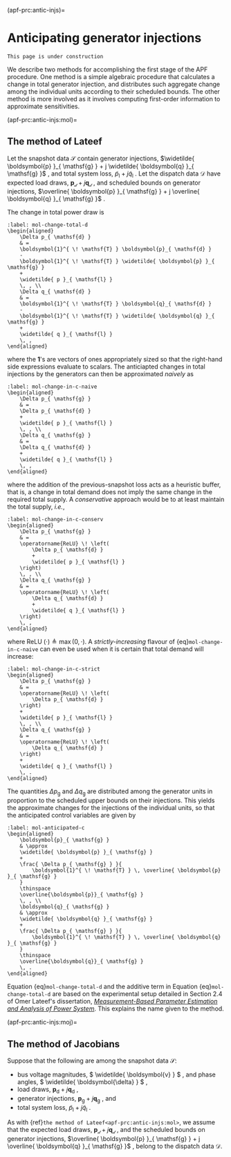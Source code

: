 (apf-prc:antic-injs)=
# Anticipating generator injections

```{caution}
This page is under construction
```

We describe two methods for accomplishing the first stage of the APF procedure.
One method is a simple algebraic procedure that calculates a change in total generator injection,
and distributes such aggregate change among the individual units according to their scheduled bounds.
The other method is more involved as it involves computing first-order information to approximate sensitivities.

(apf-prc:antic-injs:mol)=
## The method of Lateef

Let the snapshot data $\mathcal{S}$ contain
generator injections,
$\widetilde{ \boldsymbol{p} }_{ \mathsf{g} } + j \widetilde{ \boldsymbol{q} }_{ \mathsf{g} }$ ,
and
total system loss,
$\widetilde{ p }_{ \mathsf{l} } + j \widetilde{ q }_{ \mathsf{l} }$ .
Let the dispatch data $\mathcal{D}$ have
expected load draws,
$\boldsymbol{p}_{ \mathcal{d} } + j \boldsymbol{q}_{ \mathcal{d} }$ ,
and
scheduled bounds on generator injections,
$\overline{ \boldsymbol{p} }_{ \mathsf{g} } + j \overline{ \boldsymbol{q} }_{ \mathsf{g} }$ .

The change in total power draw is

```{math}
:label: mol-change-total-d
\begin{aligned}
    \Delta p_{ \mathsf{d} }
    & =
    \boldsymbol{1}^{ \! \mathsf{T} } \boldsymbol{p}_{ \mathsf{d} }
    -
    \boldsymbol{1}^{ \! \mathsf{T} } \widetilde{ \boldsymbol{p} }_{ \mathsf{g} }
    +
    \widetilde{ p }_{ \mathsf{l} }
    \, , \\
    \Delta q_{ \mathsf{d} }
    & =
    \boldsymbol{1}^{ \! \mathsf{T} } \boldsymbol{q}_{ \mathsf{d} }
    -
    \boldsymbol{1}^{ \! \mathsf{T} } \widetilde{ \boldsymbol{q} }_{ \mathsf{g} }
    +
    \widetilde{ q }_{ \mathsf{l} }
    \, ,
\end{aligned}
```

where the $\boldsymbol{1}$'s are vectors of ones appropriately sized so that the right-hand side expressions evaluate to scalars.
The anticiapted changes in total injections by the generators can then be approximated *naively* as

```{math}
:label: mol-change-in-c-naive
\begin{aligned}
    \Delta p_{ \mathsf{g} }
    & =
    \Delta p_{ \mathsf{d} }
    +
    \widetilde{ p }_{ \mathsf{l} }
    \, , \\
    \Delta q_{ \mathsf{g} }
    & =
    \Delta q_{ \mathsf{d} }
    +
    \widetilde{ q }_{ \mathsf{l} }
    \, ,
\end{aligned}
```

where the addition of the previous-snapshot loss acts as a heuristic buffer,
that is,
a change in total demand does not imply the same change in the required total supply.
A *conservative* approach would be to at least maintain the total supply, *i.e.*,

```{math}
:label: mol-change-in-c-conserv
\begin{aligned}
    \Delta p_{ \mathsf{g} }
    & =
    \operatorname{ReLU} \! \left(
        \Delta p_{ \mathsf{d} }
        +
        \widetilde{ p }_{ \mathsf{l} }
    \right)
    \, , \\
    \Delta q_{ \mathsf{g} }
    & =
    \operatorname{ReLU} \! \left(
        \Delta q_{ \mathsf{d} }
        +
        \widetilde{ q }_{ \mathsf{l} }
    \right)
    \, ,
\end{aligned}
```

where
$\operatorname{ReLU} \! \left( \cdot \right) \triangleq \max \left( 0, \cdot \right)$.
A *strictly-increasing* flavour of {eq}`mol-change-in-c-naive` can even be used when it is certain that total demand will increase:

```{math}
:label: mol-change-in-c-strict
\begin{aligned}
    \Delta p_{ \mathsf{g} }
    & =
    \operatorname{ReLU} \! \left(
        \Delta p_{ \mathsf{d} }
    \right)
    +
    \widetilde{ p }_{ \mathsf{l} }
    \, , \\
    \Delta q_{ \mathsf{g} }
    & =
    \operatorname{ReLU} \! \left(
        \Delta q_{ \mathsf{d} }
    \right)
    +
    \widetilde{ q }_{ \mathsf{l} }
    \, .
\end{aligned}
```

The quantities
$\Delta p_{ \mathsf{g} }$ and $\Delta q_{ \mathsf{g} }$
are distributed among the generator units in proportion to the scheduled upper bounds on their injections.
This yields the approximate changes for the injections of the individual units,
so that the anticipated control variables are given by

```{math}
:label: mol-anticipated-c
\begin{aligned}
    \boldsymbol{p}_{ \mathsf{g} }
    & \approx
    \widetilde{ \boldsymbol{p} }_{ \mathsf{g} }
    +
    \frac{ \Delta p_{ \mathsf{g} } }{
        \boldsymbol{1}^{ \! \mathsf{T} } \, \overline{ \boldsymbol{p} }_{ \mathsf{g} }
    }
    \thinspace
    \overline{\boldsymbol{p}}_{ \mathsf{g} }
    \, , \\
    \boldsymbol{q}_{ \mathsf{g} }
    & \approx
    \widetilde{ \boldsymbol{q} }_{ \mathsf{g} }
    +
    \frac{ \Delta p_{ \mathsf{g} } }{
        \boldsymbol{1}^{ \! \mathsf{T} } \, \overline{ \boldsymbol{q} }_{ \mathsf{g} }
    }
    \thinspace
    \overline{\boldsymbol{q}}_{ \mathsf{g} }
    \, . 
\end{aligned}
```

Equation
{eq}`mol-change-total-d`
and the additive term in Equation
{eq}`mol-change-total-d`
are based on the experimental setup detailed in Section 2.4 of Omer Lateef's dissertation,
[*Measurement-Based Parameter Estimation and Analysis of Power System*](http://hdl.handle.net/1853/63600).
This explains the name given to the method.

(apf-prc:antic-injs:moj)=
## The method of Jacobians

Suppose that the following are among the snapshot data $\mathcal{S}$:

* bus voltage magnitudes, $ \widetilde{ \boldsymbol{v} } $ ,
  and phase angles, $ \widetilde{ \boldsymbol{\delta} } $ ,
* load draws, $\boldsymbol{p}_{ \mathsf{d} } + j \boldsymbol{q}_{ \mathsf{d} }$ ,
* generator injections, $\boldsymbol{p}_{ \mathsf{g} } + j \boldsymbol{q}_{ \mathsf{g} }$ ,
  and
* total system loss, $\widetilde{ p }_{ \mathsf{l} } + j \widetilde{ q }_{ \mathsf{l} }$ .

As with {ref}`the method of Lateef<apf-prc:antic-injs:mol>`,
we assume that the
expected load draws,
$\boldsymbol{p}_{ \mathcal{d} } + j \boldsymbol{q}_{ \mathcal{d} }$ ,
and
the scheduled bounds on generator injections,
$\overline{ \boldsymbol{p} }_{ \mathsf{g} } + j \overline{ \boldsymbol{q} }_{ \mathsf{g} }$ ,
belong to the dispatch data $\mathcal{D}$.
